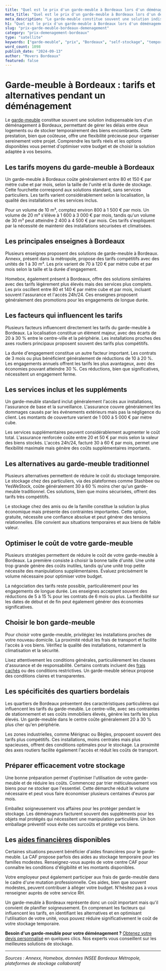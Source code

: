 ```yaml
---
title: "Quel est le prix d'un garde-meuble à Bordeaux lors d'un déménagement ?"
meta_title: "Quel est le prix d'un garde-meuble à Bordeaux lors d'un déménagement ?"
meta_description: "Le garde-meuble constitue souvent une solution indispensable lors d'un déménagement à Bordeaux, permettant de gérer les délais entre deux logements ou."
h1: "Quel est le prix d'un garde-meuble à Bordeaux lors d'un déménagement ?"
slug: "prix-garde-meuble-bordeaux-demenagement"
category: "prix-demenagement-bordeaux"
type: "satellite"
keywords: ["garde-meuble", "prix", "Bordeaux", "self-stockage", "temporaire"]
word_count: 1098
publish_date: "2024-09-13"
author: "Movers Bordeaux"
featured: false
---
```



# Garde-meuble à Bordeaux : tarifs et alternatives pendant un déménagement

Le [garde-meuble](/blog/garde-meuble-bordeaux/garde-meuble-bordeaux-guide) constitue souvent une solution indispensable lors d'un déménagement à Bordeaux, permettant de gérer les délais entre deux logements ou de stocker temporairement des biens encombrants. Cette prestation, bien que coûteuse, offre une flexibilité précieuse pour organiser sereinement votre projet. Comprendre les tarifs réels et les options disponibles vous permet d'optimiser votre budget et de choisir la solution adaptée à vos besoins.

## Les tarifs moyens du garde-meuble à Bordeaux

Un garde-meuble à Bordeaux coûte généralement entre 80 et 150 € par mètre cube et par mois, selon la taille de l'unité et la durée de stockage. Cette fourchette correspond aux solutions standard, sans services particuliers. Les tarifs varient considérablement selon la localisation, la qualité des installations et les services inclus.

Pour un volume de 10 m³, comptez environ 800 à 1 500 € par mois. Un volume de 20 m³ s'élève à 1 600 à 3 000 € par mois, tandis qu'un volume de 30 m³ peut atteindre 2 400 à 4 500 € par mois. Ces tarifs s'expliquent par la nécessité de maintenir des installations sécurisées et climatisées.

## Les principales enseignes à Bordeaux

Plusieurs enseignes proposent des solutions de garde-meuble à Bordeaux. Annexx, présent dans la métropole, propose des tarifs compétitifs avec des unités de 1 à 30 m³. Les prix varient de 70 à 120 € par mètre cube et par mois selon la taille et la durée d'engagement.

Homebox, également présent à Bordeaux, offre des solutions similaires avec des tarifs légèrement plus élevés mais des services plus complets. Les prix oscillent entre 80 et 140 € par mètre cube et par mois, incluant souvent l'assurance et l'accès 24h/24. Ces enseignes proposent généralement des promotions pour les engagements de longue durée.

## Les facteurs qui influencent les tarifs

Plusieurs facteurs influencent directement les tarifs du garde-meuble à Bordeaux. La localisation constitue un élément majeur, avec des écarts de 20 à 30 % entre le centre-ville et la périphérie. Les installations proches des axes routiers principaux proposent souvent des tarifs plus compétitifs.

La durée d'engagement constitue un autre facteur important. Les contrats de 3 mois ou plus bénéficient généralement de réductions de 10 à 20 %. Les engagements annuels offrent les tarifs les plus avantageux, avec des économies pouvant atteindre 30 %. Ces réductions, bien que significatives, nécessitent un engagement ferme.

## Les services inclus et les suppléments

Un garde-meuble standard inclut généralement l'accès aux installations, l'assurance de base et la surveillance. L'assurance couvre généralement les dommages causés par les événements extérieurs mais pas la négligence du client. Les montants de couverture varient de 1 000 à 5 000 € par mètre cube.

Les services supplémentaires peuvent considérablement augmenter le coût total. L'assurance renforcée coûte entre 20 et 50 € par mois selon la valeur des biens stockés. L'accès 24h/24, facturé 30 à 60 € par mois, permet une flexibilité maximale mais génère des coûts supplémentaires importants.

## Les alternatives au garde-meuble traditionnel

Plusieurs alternatives permettent de réduire le coût du stockage temporaire. Le stockage chez des particuliers, via des plateformes comme Stashbee ou YesWeStock, coûte généralement 30 à 60 % moins cher qu'un garde-meuble traditionnel. Ces solutions, bien que moins sécurisées, offrent des tarifs très compétitifs.

Le stockage chez des amis ou de la famille constitue la solution la plus économique mais présente des contraintes importantes. Cette option, gratuite, nécessite une confiance absolue et peut générer des tensions relationnelles. Elle convient aux situations temporaires et aux biens de faible valeur.

## Optimiser le coût de votre garde-meuble

Plusieurs stratégies permettent de réduire le coût de votre garde-meuble à Bordeaux. La première consiste à choisir la bonne taille d'unité. Une unité trop grande génère des coûts inutiles, tandis qu'une unité trop petite nécessite des manipulations supplémentaires. Évaluez précisément le volume nécessaire pour optimiser votre budget.

La négociation des tarifs reste possible, particulièrement pour les engagements de longue durée. Les enseignes acceptent souvent des réductions de 5 à 15 % pour les contrats de 6 mois ou plus. La flexibilité sur les dates de début et de fin peut également générer des économies significatives.

## Choisir le bon garde-meuble

Pour choisir votre garde-meuble, privilégiez les installations proches de votre nouveau domicile. La proximité réduit les frais de transport et facilite l'accès à vos biens. Vérifiez la qualité des installations, notamment la climatisation et la sécurité.

Lisez attentivement les conditions générales, particulièrement les clauses d'assurance et de responsabilité. Certains contrats incluent des [frais cachés](/blog/prix/frais-caches-demenagement) ou des conditions restrictives. Un garde-meuble sérieux propose des conditions claires et transparentes.

## Les spécificités des quartiers bordelais

Les quartiers de Bordeaux présentent des caractéristiques particulières qui influencent les tarifs du garde-meuble. Le centre-ville, avec ses contraintes de stationnement et ses coûts immobiliers élevés, génère les tarifs les plus élevés. Un garde-meuble dans le centre coûte généralement 20 à 30 % plus cher qu'en périphérie.

Les zones industrielles, comme Mérignac ou Bègles, proposent souvent des tarifs plus compétitifs. Ces installations, moins centrales mais plus spacieuses, offrent des conditions optimales pour le stockage. La proximité des axes routiers facilite également l'accès et réduit les coûts de transport.

## Préparer efficacement votre stockage

Une bonne préparation permet d'optimiser l'utilisation de votre garde-meuble et de réduire les coûts. Commencez par trier méticuleusement vos biens pour ne stocker que l'essentiel. Cette démarche réduit le volume nécessaire et peut vous faire économiser plusieurs centaines d'euros par mois.

Emballez soigneusement vos affaires pour les protéger pendant le stockage. Les déménageurs facturent souvent des suppléments pour les objets mal protégés qui nécessitent une manipulation particulière. Un bon emballage préventif vous évite ces surcoûts et protège vos biens.

## Les [aides financières](/blog/demenagement-etudiant-bordeaux/aide-financiere-demenagement-etudiant) disponibles

Certaines situations peuvent bénéficier d'aides financières pour le garde-meuble. La CAF propose parfois des aides au stockage temporaire pour les familles modestes. Renseignez-vous auprès de votre centre CAF pour connaître les conditions d'éligibilité et les montants disponibles.

Votre employeur peut également participer aux frais de garde-meuble dans le cadre d'une mutation professionnelle. Ces aides, bien que souvent modestes, peuvent contribuer à alléger votre budget. N'hésitez pas à vous renseigner auprès de votre service RH.

Un garde-meuble à Bordeaux représente donc un coût important mais qu'il convient de planifier soigneusement. En comprenant les facteurs qui influencent les tarifs, en identifiant les alternatives et en optimisant l'utilisation de votre unité, vous pouvez réduire significativement le coût de votre stockage temporaire.

**Besoin d'un garde-meuble pour votre déménagement ?** [Obtenez votre devis personnalisé](/blog/demenagement-entreprise-bordeaux/demenagement-entreprise-bordeaux-guide) en quelques clics. Nos experts vous conseillent sur les meilleures solutions de stockage.

---

*Sources : Annexx, Homebox, données INSEE Bordeaux Métropole, plateformes de stockage collaboratif*
